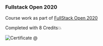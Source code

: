 ### Fullstack Open 2020
Course work as part of [FullStack Open 2020](https://fullstackopen.com/en/)

Completed with 8 Credits💥 

![Certificate @](https://studies.cs.helsinki.fi/stats/api/certificate/fullstackopen/en/02b0e9f3576e3aeefaf088a794349741)
